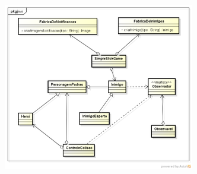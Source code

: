 ![Alt text](https://github.com/phoenixproject/poo2_2017/blob/master/Padroes_de_Projeto/Criacao/metodo_fabrica/GameChuvendoMonstrosComMetodoFabrica/src/main/java/game/observer/diagrama_chuva_monstros_metodo_fabrica.png?raw=true "Diagrama de Domínio do Problema")

